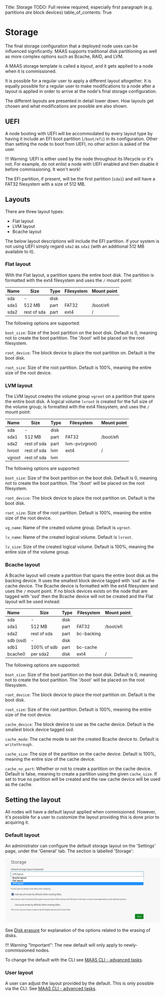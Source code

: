 Title: Storage
TODO:  Full review required, especially first paragraph (e.g. partitions *are* block devices)
table_of_contents: True


# Storage

The final storage configuration that a deployed node uses can be influenced
significantly. MAAS supports traditional disk partitioning as well as more
complex options such as Bcache, RAID, and LVM.

A MAAS storage template is called a *layout*, and it gets applied to a
node when it is commissioned.

It is possible for a regular user to apply a different layout altogether. It
is equally possible for a regular user to make modifications to a node after a
layout is applied in order to arrive at the node's final storage configuration.

The different layouts are presented in detail lower down. How layouts get
chosen and what modifications are possible are also shown.


## UEFI

A node booting with UEFI will be accommodated by every layout type by having it
include an EFI boot partition (`/boot/efi`) in its configuration. Other than
setting the node to boot from UEFI, no other action is asked of the user.

!!! Warning: 
    UEFI is either used by the node throughout its lifecycle or it's not. For
    example, do not enlist a node with UEFI enabled and then disable it before
    commissioning. It won't work!

The EFI partition, if present, will be the first partition (`sda1`) and will
have a FAT32 filesystem with a size of 512 MB.


## Layouts

There are three layout types:

- Flat layout
- LVM layout
- Bcache layout

The below layout descriptions will include the EFI partition. If your system is
not using UEFI simply regard `sda2` as `sda1` (with an additional 512 MB
available to it).

### Flat layout

With the Flat layout, a partition spans the entire boot disk. The partition is
formatted with the ext4 filesystem and uses the `/` mount point:

| Name      | Size        | Type  | Filesystem     | Mount point |
|:----------|-------------|-------|----------------|-------------|
| sda       | -           | disk  |                |             |
| sda1      | 512 MB      | part  | FAT32          | /boot/efi   |
| sda2      | rest of sda | part  | ext4           | /           |

The following options are supported:

`boot_size`: Size of the boot partition on the boot disk. Default is 0,
meaning not to create the boot partition. The '/boot' will be placed on
the root filesystem.
    
`root_device`: The block device to place the root partition on. Default is the
boot disk.
    
`root_size`: Size of the root partition. Default is 100%, meaning the entire
size of the root device.

### LVM layout

The LVM layout creates the volume group `vgroot` on a partition that spans the
entire boot disk. A logical volume `lvroot` is created for the full size of the
volume group; is formatted with the ext4 filesystem; and uses the `/` mount point:

| Name      | Size        | Type  | Filesystem     | Mount point |
|:----------|-------------|-------|----------------|-------------|
| sda       | -           | disk  |                |             |
| sda1      | 512 MB      | part  | FAT32          | /boot/efi   |
| sda2      | rest of sda | part  | lvm-pv(vgroot) |             |
| lvroot    | rest of sda | lvm   | ext4           | /           |
| vgroot    | rest of sda | lvm   |                |             |

The following options are supported:

`boot_size`: Size of the boot partition on the boot disk. Default is 0, meaning not to
create the boot partition. The '/boot' will be placed on the root filesystem.

`root_device`: The block device to place the root partition on. Default is the boot disk.

`root_size`: Size of the root partition. Default is 100%, meaning the entire size of the
root device.

`vg_name`: Name of the created volume group. Default is `vgroot`.

`lv_name`: Name of the created logical volume. Default is `lvroot`.

`lv_size`: Size of the created logical volume. Default is 100%, meaning the entire size of
the volume group.

### Bcache layout

A Bcache layout will create a partition that spans the entire boot disk as the
backing device. It uses the smallest block device tagged with 'ssd' as the
cache device. The Bcache device is formatted with the ext4 filesystem and uses
the `/` mount point. If no block devices exists on the node that are tagged
with 'ssd' then the Bcache device will not be created and the Flat layout will
be used instead:

| Name      | Size        | Type  | Filesystem     | Mount point |
|:----------|-------------|-------|----------------|-------------|
| sda       | -           | disk  |                |             |
| sda1      | 512 MB      | part  | FAT32          | /boot/efi   |
| sda2      | rest of sda | part  | bc-backing     |             |
| sdb (ssd) | -           | disk  |                |             |
| sdb1      | 100% of sdb | part  | bc-cache       |             |
| bcache0   | per sda2    | disk  | ext4           | /           |

The following options are supported:

`boot_size`: Size of the boot partition on the boot disk. Default is 0, meaning
not to create the boot partition. The '/boot' will be placed on the root
filesystem.

`root_device`: The block device to place the root partition on. Default is the
boot disk.

`root_size`: Size of the root partition. Default is 100%, meaning the entire
size of the root device.

`cache_device`: The block device to use as the cache device. Default is the
smallest block device tagged ssd.

`cache_mode`: The cache mode to set the created Bcache device to. Default is
`writethrough`.

`cache_size`: The size of the partition on the cache device. Default is 100%,
meaning the entire size of the cache device.

`cache_no_part`: Whether or not to create a partition on the cache device.
Default is false, meaning to create a partition using the given `cache_size`.
If set to true no partition will be created and the raw cache device will be
used as the cache.


## Setting the layout

All nodes will have a default layout applied when commissioned. However, it's
possible for a user to customize the layout providing this is done prior to
acquiring it.

### Default layout

An administrator can configure the default storage layout on the 'Settings'
page, under the 'General' tab. The section is labelled 'Storage':

![default storage layout][img__2.2_default-storage-layout]

See [Disk erasure][storage-erasure] for explanation of the options related to
the erasing of disks.

!!! Warning "Important":
    The new default will only apply to newly-commissioned nodes.

To change the default with the CLI see
[MAAS CLI - advanced tasks][cli-default-storage-layout].

### User layout

A user can adjust the layout provided by the default. This is only possible via
the CLI. See [MAAS CLI - advanced tasks][cli-user-storage-layout].


<!-- LINKS -->

[block-devices]: installconfig-block.md
[partitions]: installconfig-partitions.md
[storage-erasure]: installconfig-storage-erasure.md
[cli-default-storage-layout]: manage-cli-advanced.md#set-the-default-storage-layout
[cli-user-storage-layout]: manage-cli-advanced.md#set-a-user-storage-layout

[img__2.2_default-storage-layout]: ../media/installconfig-storage__2.2_default-storage-layout.png
